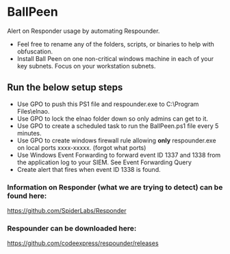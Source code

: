 # BallPeen
Alert on Responder usage by automating Respounder.
- Feel free to rename any of the folders, scripts, or binaries to help with obfuscation.
- Install Ball Peen on one non-critical windows machine in each of your key subnets.  Focus on your workstation subnets.

## Run the below setup steps
- Use GPO to push this PS1 file and respounder.exe to C:\Program Files\elnao\.  
- Use GPO to lock the elnao folder down so only admins can get to it. 
- Use GPO to create a scheduled task to run the BallPeen.ps1 file every 5 minutes.
- Use GPO to create windows firewall rule allowing **only** respounder.exe on local ports xxxx-xxxxx. (forgot what ports)
- Use Windows Event Forwarding to forward event ID 1337 and 1338 from the application log to your SIEM.
  See Event Forwarding Query
- Create alert that fires when event ID 1338 is found. 

### Information on Responder (what we are trying to detect) can be found here:
https://github.com/SpiderLabs/Responder

### **Respounder** can be downloaded here:
https://github.com/codeexpress/respounder/releases
